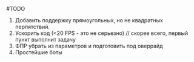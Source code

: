 #TODO

1. Добавить поддержку прямоугольных, но не квадратных перпятствий.
2. Ускорить код (<20 FPS - это не серьезно) // скорее всего, первый пункт выполнит задачу
3. ФПР убрать из параметров и подготовить под оверрайд
4. Простейшие боты
